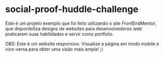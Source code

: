 # social-proof-huddle-challenge
Este é um projeto exemplo que foi feito utilizando o site FrontEndMentor, que disponibiliza designs de websites para desenvolvedores web praticarem suas habilidades e servir como portfolio. 

OBS: Este é um website responsivo. Visualize a página em modo mobile e vice-versa para obter uma visão mais ampla! ;)
